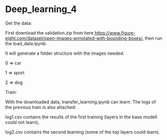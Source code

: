 # Deep_learning_4

Get the data:

First download the validation.zip from here https://www.figure-eight.com/dataset/open-images-annotated-with-bounding-boxes/, then run the load_data.ipynb.

It will generate a folder structure with the images needed.

  0 => car
  
  1 => sport
  
  2 => dog

Train:

With the downloaded data, transfer_learning.ipynb can learn.
The logs of the previous train is also attached:

  log1.csv contains the results of the first training (layers in the base modell could not learn),
  
  log2.csv contains the second learning (some of the top layers could learn).
